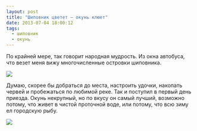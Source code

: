 ```yaml
---
layout: post
title: "Шиповник цветет — окунь клюет"
date: 2013-07-04 18:00:12
tags:
  - шиповник
  - окунь
---
```

По крайней мере, так говорит народная мудрость. Из окна автобуса, что
везет меня вижу многочисленные островки шиповника.

![](http://fishingguru.ru/uploads/images/00/00/01/2013/08/15/625581.jpg)

Думаю, скорее бы добраться до места, настроить удочки, накопать червей и
пробежаться по любимой реке. Так и поступил в первый день приезда. Окунь
некрупный, но по вкусу он самый лучший, возможно потому, что живет в
чистой проточной воде, или потому, что всю зиму ел городскую рыбу.

![](http://fishingguru.ru/uploads/images/00/00/01/2013/08/15/69c9d6.jpg)

